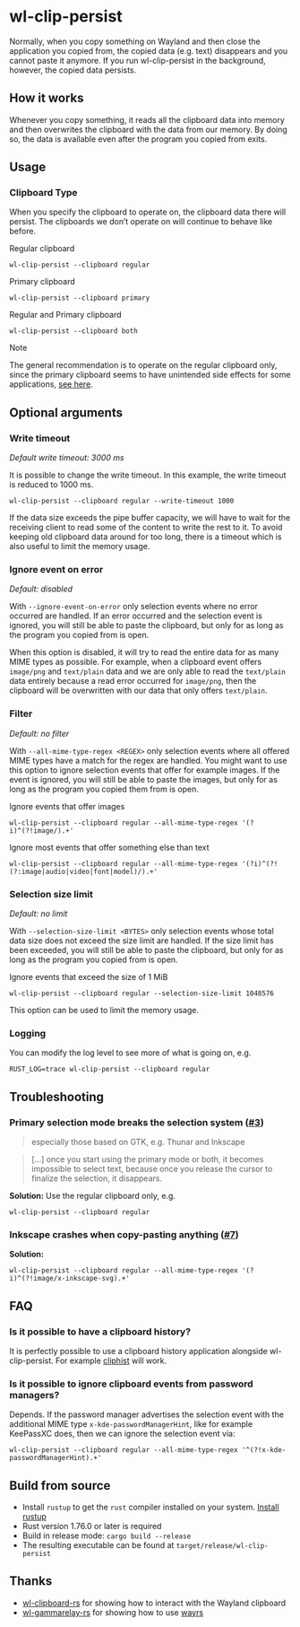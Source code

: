 # wl-clip-persist
Normally, when you copy something on Wayland and then close the application you copied from, the copied data (e.g. text) disappears and you cannot paste it anymore. If you run wl-clip-persist in the background, however, the copied data persists.

## How it works
Whenever you copy something, it reads all the clipboard data into memory and then overwrites the clipboard with the data from our memory.
By doing so, the data is available even after the program you copied from exits.

## Usage
### Clipboard Type
When you specify the clipboard to operate on, the clipboard data there will persist.
The clipboards we don’t operate on will continue to behave like before.

Regular clipboard
```
wl-clip-persist --clipboard regular
```

Primary clipboard
```
wl-clip-persist --clipboard primary
```

Regular and Primary clipboard
```
wl-clip-persist --clipboard both
```

> [!NOTE]
> The general recommendation is to operate on the regular clipboard only,
since the primary clipboard seems to have unintended side effects for some applications,
[see here](#primary-selection-mode-breaks-the-selection-system-3).

## Optional arguments
### Write timeout
*Default write timeout: 3000 ms*

It is possible to change the write timeout.
In this example, the write timeout is reduced to 1000 ms.
```
wl-clip-persist --clipboard regular --write-timeout 1000
```

If the data size exceeds the pipe buffer capacity, we will have to
wait for the receiving client to read some of the content to write the rest to it.
To avoid keeping old clipboard data around for too long, there is a timeout
which is also useful to limit the memory usage.

### Ignore event on error
*Default: disabled*

With `--ignore-event-on-error` only selection events where no error occurred are handled. If an error occurred and the selection event is ignored, you will still be able to paste the clipboard, but only for as long as the program you copied from is open.

When this option is disabled, it will try to read the entire data for as many MIME types as possible. For example, when a clipboard event offers `image/png` and `text/plain` data and we are only able to read the `text/plain` data entirely because a read error occurred for `image/png`, then the clipboard will be overwritten with our data that only offers `text/plain`.

### Filter
*Default: no filter*

With `--all-mime-type-regex <REGEX>` only selection events where all offered MIME types have a match for the regex are handled.
You might want to use this option to ignore selection events that offer for example images. If the event is ignored, you will still be able to paste the images, but only for as long as the program you copied them from is open.

Ignore events that offer images
```
wl-clip-persist --clipboard regular --all-mime-type-regex '(?i)^(?!image/).+'
```

Ignore most events that offer something else than text
```
wl-clip-persist --clipboard regular --all-mime-type-regex '(?i)^(?!(?:image|audio|video|font|model)/).+'
```

### Selection size limit
*Default: no limit*

With `--selection-size-limit <BYTES>` only selection events whose total data size does not exceed the size limit are handled. If the size limit has been exceeded, you will still be able to paste the clipboard, but only for as long as the program you copied from is open.

Ignore events that exceed the size of 1 MiB
```
wl-clip-persist --clipboard regular --selection-size-limit 1048576
```

This option can be used to limit the memory usage.

### Logging
You can modify the log level to see more of what is going on, e.g.
```
RUST_LOG=trace wl-clip-persist --clipboard regular
```

## Troubleshooting
### Primary selection mode breaks the selection system ([#3](https://github.com/Linus789/wl-clip-persist/issues/3))
> especially those based on GTK, e.g. Thunar and Inkscape

> [...] once you start using the primary mode or both, it becomes impossible to select text, because once you release the cursor to finalize the selection, it disappears.

**Solution:**
Use the regular clipboard only, e.g.
```
wl-clip-persist --clipboard regular
```

### Inkscape crashes when copy-pasting anything ([#7](https://github.com/Linus789/wl-clip-persist/issues/7))
**Solution:**
```
wl-clip-persist --clipboard regular --all-mime-type-regex '(?i)^(?!image/x-inkscape-svg).+'
```

## FAQ
### Is it possible to have a clipboard history?
It is perfectly possible to use a clipboard history application alongside wl-clip-persist.
For example [cliphist](https://github.com/sentriz/cliphist) will work.

### Is it possible to ignore clipboard events from password managers?
Depends. If the password manager advertises the selection event with the additional MIME type `x-kde-passwordManagerHint`,
like for example KeePassXC does, then we can ignore the selection event via:
```
wl-clip-persist --clipboard regular --all-mime-type-regex '^(?!x-kde-passwordManagerHint).+'
```

## Build from source
* Install `rustup` to get the `rust` compiler installed on your system. [Install rustup](https://www.rust-lang.org/en-US/install.html)
* Rust version 1.76.0 or later is required
* Build in release mode: `cargo build --release`
* The resulting executable can be found at `target/release/wl-clip-persist`

## Thanks
* [wl-clipboard-rs](https://github.com/YaLTeR/wl-clipboard-rs) for showing how to interact with the Wayland clipboard
* [wl-gammarelay-rs](https://github.com/MaxVerevkin/wl-gammarelay-rs) for showing how to use [wayrs](https://github.com/MaxVerevkin/wayrs)
